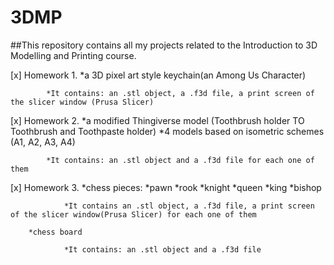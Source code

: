 # 3DMP

##This repository contains all my projects related to the Introduction to 3D Modelling and Printing course.

[x] Homework 1.
		*a 3D pixel art style keychain(an Among Us Character)
		
			*It contains: an .stl object, a .f3d file, a print screen of the slicer window (Prusa Slicer)

[x] Homework 2.
		*a modified Thingiverse model (Toothbrush holder TO Toothbrush and Toothpaste holder)
		*4 models based on isometric schemes (A1, A2, A3, A4)
		
			*It contains: an .stl object and a .f3d file for each one of them
			
[x] Homework 3.
		*chess pieces:
			*pawn
			*rook
			*knight
			*queen
			*king
			*bishop
				
				*It contains an .stl object, a .f3d file, a print screen of the slicer window(Prusa Slicer) for each one of them
		
		*chess board
			
				*It contains: an .stl object and a .f3d file


